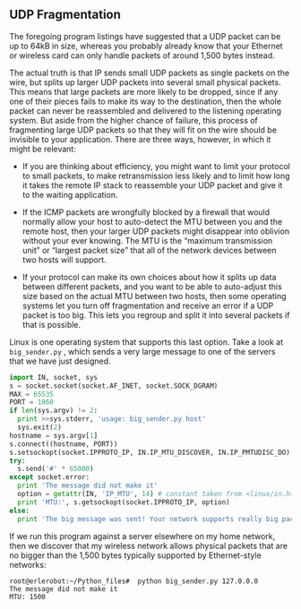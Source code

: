 ## UDP Fragmentation

The foregoing program listings have
suggested that a UDP packet can be up to 64kB in size, whereas you probably already know that your
Ethernet or wireless card can only handle packets of around 1,500 bytes instead.

The actual truth is that IP sends small UDP packets as single packets on the wire, but splits up larger UDP
packets into several small physical packets. This means that large
packets are more likely to be dropped, since if any one of their pieces fails to make its way to the destination,
then the whole packet can never be reassembled and delivered to the listening operating system.
But aside from the higher chance of failure, this process of fragmenting large UDP packets so that
they will fit on the wire should be invisible to your application. There are three ways, however, in which
it might be relevant:

- If you are thinking about efficiency, you might want to limit your protocol to small
packets, to make retransmission less likely and to limit how long it takes the
remote IP stack to reassemble your UDP packet and give it to the waiting
application.


- If the ICMP packets are wrongfully blocked by a firewall that would normally allow
your host to auto-detect the MTU between you and the remote host, then your
larger UDP packets might disappear into oblivion without your ever knowing. The
MTU is the “maximum transmission unit” or “largest packet size” that all of the
network devices between two hosts will support.


- If your protocol can make its own choices about how it splits up data between
different packets, and you want to be able to auto-adjust this size based on the
actual MTU between two hosts, then some operating systems let you turn off
fragmentation and receive an error if a UDP packet is too big. This lets you
regroup and split it into several packets if that is possible.

Linux is one operating system that supports this last option. Take a look at `big_sender.py` , which sends
a very large message to one of the servers that we have just designed.

```python
import IN, socket, sys
s = socket.socket(socket.AF_INET, socket.SOCK_DGRAM)
MAX = 65535
PORT = 1060
if len(sys.argv) != 2:
  print >>sys.stderr, 'usage: big_sender.py host'
  sys.exit(2)
hostname = sys.argv[1]
s.connect((hostname, PORT))
s.setsockopt(socket.IPPROTO_IP, IN.IP_MTU_DISCOVER, IN.IP_PMTUDISC_DO)
try:
  s.send('#' * 65000)
except socket.error:
  print 'The message did not make it'
  option = getattr(IN, 'IP_MTU', 14) # constant taken from <linux/in.h>
  print 'MTU:', s.getsockopt(socket.IPPROTO_IP, option)
else:
  print 'The big message was sent! Your network supports really big packets!'
  ```
  If we run this program against a server elsewhere on my home network, then we discover that my
wireless network allows physical packets that are no bigger than the 1,500 bytes typically supported by
Ethernet-style networks:
```
root@erlerobot:~/Python_files#  python big_sender.py 127.0.0.0
The message did not make it
MTU: 1500
```
